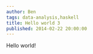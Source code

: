 ```yaml
---
author: Ben
tags: data-analysis,haskell
title: Hello world 3
published: 2014-02-22 20:00:00
---
```


Hello world!
